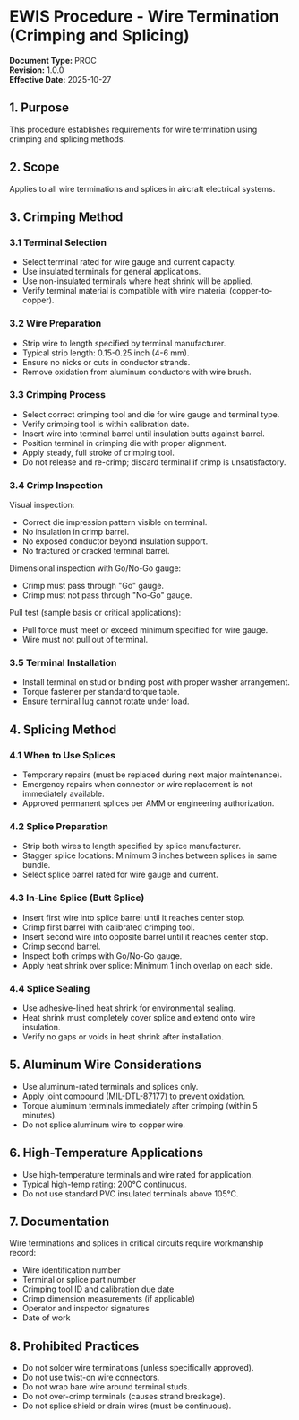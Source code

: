 # EWIS Procedure - Wire Termination (Crimping and Splicing)

**Document Type:** PROC  
**Revision:** 1.0.0  
**Effective Date:** 2025-10-27

## 1. Purpose
This procedure establishes requirements for wire termination using crimping and splicing methods.

## 2. Scope
Applies to all wire terminations and splices in aircraft electrical systems.

## 3. Crimping Method

### 3.1 Terminal Selection
- Select terminal rated for wire gauge and current capacity.
- Use insulated terminals for general applications.
- Use non-insulated terminals where heat shrink will be applied.
- Verify terminal material is compatible with wire material (copper-to-copper).

### 3.2 Wire Preparation
- Strip wire to length specified by terminal manufacturer.
- Typical strip length: 0.15-0.25 inch (4-6 mm).
- Ensure no nicks or cuts in conductor strands.
- Remove oxidation from aluminum conductors with wire brush.

### 3.3 Crimping Process
- Select correct crimping tool and die for wire gauge and terminal type.
- Verify crimping tool is within calibration date.
- Insert wire into terminal barrel until insulation butts against barrel.
- Position terminal in crimping die with proper alignment.
- Apply steady, full stroke of crimping tool.
- Do not release and re-crimp; discard terminal if crimp is unsatisfactory.

### 3.4 Crimp Inspection
Visual inspection:
- Correct die impression pattern visible on terminal.
- No insulation in crimp barrel.
- No exposed conductor beyond insulation support.
- No fractured or cracked terminal barrel.

Dimensional inspection with Go/No-Go gauge:
- Crimp must pass through "Go" gauge.
- Crimp must not pass through "No-Go" gauge.

Pull test (sample basis or critical applications):
- Pull force must meet or exceed minimum specified for wire gauge.
- Wire must not pull out of terminal.

### 3.5 Terminal Installation
- Install terminal on stud or binding post with proper washer arrangement.
- Torque fastener per standard torque table.
- Ensure terminal lug cannot rotate under load.

## 4. Splicing Method

### 4.1 When to Use Splices
- Temporary repairs (must be replaced during next major maintenance).
- Emergency repairs when connector or wire replacement is not immediately available.
- Approved permanent splices per AMM or engineering authorization.

### 4.2 Splice Preparation
- Strip both wires to length specified by splice manufacturer.
- Stagger splice locations: Minimum 3 inches between splices in same bundle.
- Select splice barrel rated for wire gauge and current.

### 4.3 In-Line Splice (Butt Splice)
- Insert first wire into splice barrel until it reaches center stop.
- Crimp first barrel with calibrated crimping tool.
- Insert second wire into opposite barrel until it reaches center stop.
- Crimp second barrel.
- Inspect both crimps with Go/No-Go gauge.
- Apply heat shrink over splice: Minimum 1 inch overlap on each side.

### 4.4 Splice Sealing
- Use adhesive-lined heat shrink for environmental sealing.
- Heat shrink must completely cover splice and extend onto wire insulation.
- Verify no gaps or voids in heat shrink after installation.

## 5. Aluminum Wire Considerations
- Use aluminum-rated terminals and splices only.
- Apply joint compound (MIL-DTL-87177) to prevent oxidation.
- Torque aluminum terminals immediately after crimping (within 5 minutes).
- Do not splice aluminum wire to copper wire.

## 6. High-Temperature Applications
- Use high-temperature terminals and wire rated for application.
- Typical high-temp rating: 200°C continuous.
- Do not use standard PVC insulated terminals above 105°C.

## 7. Documentation
Wire terminations and splices in critical circuits require workmanship record:
- Wire identification number
- Terminal or splice part number
- Crimping tool ID and calibration due date
- Crimp dimension measurements (if applicable)
- Operator and inspector signatures
- Date of work

## 8. Prohibited Practices
- Do not solder wire terminations (unless specifically approved).
- Do not use twist-on wire connectors.
- Do not wrap bare wire around terminal studs.
- Do not over-crimp terminals (causes strand breakage).
- Do not splice shield or drain wires (must be continuous).
